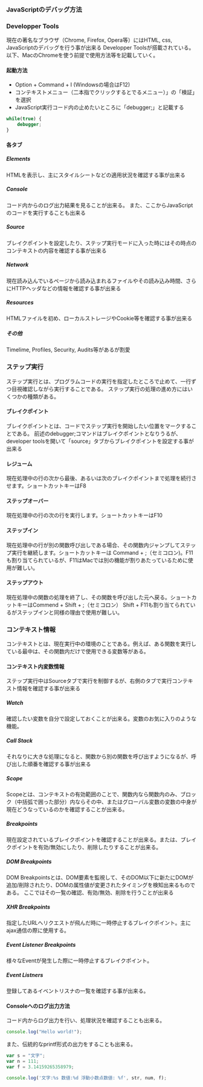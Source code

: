 ### JavaScriptのデバッグ方法
### Developper Tools
現在の著名なブラウザ（Chrome, Firefox, Opera等）にはHTML, css, JavaScriptのデバッグを行う事が出来る
Developper Toolsが搭載されている。
以下、MacのChromeを使う前提で使用方法等を記載していく。
#### 起動方法
* Option + Command + I (Windowsの場合はF12)
* コンテキストメニュー（二本指でクリックするとでるメニュー）」の「検証」を選択
* JavaScript実行コード内の止めたいところに「debugger;」と記載する

```javascript
while(true) {
	debugger;
}
```

#### 各タブ
##### Elements
HTMLを表示し、主にスタイルシートなどの適用状況を確認する事が出来る
##### Console
コード内からのログ出力結果を見ることが出来る。
また、ここからJavaScriptのコードを実行することも出来る
##### Source
ブレイクポイントを設定したり、ステップ実行モードに入った時にはその時点のコンテキストの内容を確認する事が出来る
##### Network
現在読み込んでいるページから読み込まれるファイルやその読み込み時間、さらにHTTPヘッダなどの情報を確認する事が出来る
##### Resources
HTMLファイルを初め、ローカルストレージやCookie等を確認する事が出来る
##### その他
Timelime, Profiles, Security, Audits等があるが割愛

### ステップ実行
ステップ実行とは、プログラムコードの実行を指定したところで止めて、一行ずつ目視確認しながら実行することである。
ステップ実行の処理の進め方にはいくつかの種類がある。

#### ブレイクポイント
ブレイクポイントとは、コードでステップ実行を開始したい位置をマークすることである。
前述のdebugger;コマンドはブレイクポイントとなりうるが、
developer toolsを開いて「source」タブからブレイクポイントを設定する事が出来る

#### レジューム
現在処理中の行の次から最後、あるいは次のブレイクポイントまで処理を続行させます。ショートカットキーはF8
#### ステップオーバー
現在処理中の行の次の行を実行します。ショートカットキーはF10

#### ステップイン
現在処理中の行が別の関数呼び出しである場合、その関数内ジャンプしてステップ実行を継続します。ショートカットキーは
Command + ;（セミコロン)。F11も割り当てられているが、F11はMacでは別の機能が割りあたっているために使用が難しい。

#### ステップアウト
現在処理中の関数の処理を終了し、その関数を呼び出した元へ戻る。ショートカットキーはCommend + Shift + ;（セミコロン）
Shift + F11も割り当てられているがステップインと同様の理由で使用が難しい。

### コンテキスト情報
コンテキストとは、現在実行中の環境のことである。例えば、ある関数を実行している最中は、その関数内だけで使用できる変数等がある。

#### コンテキスト内変数情報
ステップ実行中はSourceタブで実行を制御するが、右側のタブで実行コンテキスト情報を確認する事が出来る

##### Watch
確認したい変数を自分で設定しておくことが出来る。変数のお気に入りのような機能。

##### Call Stack
それなりに大きな処理になると、関数から別の関数を呼び出すようになるが、呼び出した順番を確認する事が出来る

##### Scope
Scopeとは、コンテキストの有効範囲のことで、関数内なら関数内のみ、ブロック（中括弧で囲った部分）内ならその中、またはグローバル変数の変数の中身が現在どうなっているのかを確認することが出来る。

##### Breakpoints
現在設定されているブレイクポイントを確認することが出来る。または、ブレイクポイントを有効/無効にしたり、削除したりすることが出来る。

##### DOM Breakpoints
DOM Breakpointsとは、DOM要素を監視して、そのDOM以下に新たにDOMが追加/削除されたり、DOMの属性値が変更されたタイミングを検知出来るものである。
ここではその一覧の確認、有効/無効、削除を行うことが出来る

##### XHR Breakpoints
指定したURLへリクエストが飛んだ時に一時停止するブレイクポイント。主にajax通信の際に使用する。

##### Event Listener Breakpoints
様々なEventが発生した際に一時停止するブレイクポイント。

##### Event Listners
登録してあるイベントリスナの一覧を確認する事が出来る。

#### Consoleへのログ出力方法
コード内からログ出力を行い、処理状況を確認することも出来る。

```javascript
console.log("Hello world!");
```

また、伝統的なprintf形式の出力をすることも出来る。

```javascript
var s = "文字";
var n = 111;
var f = 3.14159265358979;

console.log('文字:%s 数値:%d 浮動小数点数値: %f', str, num, f);
```






